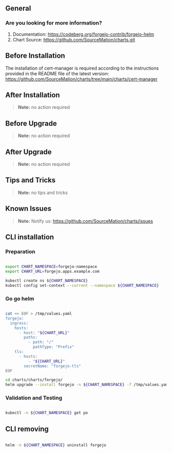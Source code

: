 ## General

### Are you looking for more information?

1. Documentation: https://codeberg.org/forgejo-contrib/forgejo-helm
2. Chart Source: https://github.com/SourceMation/charts.git

## Before Installation

The installation of cert-manager is required according to the instructions
provided in the README file of the latest version:
https://github.com/SourceMation/charts/tree/main/charts/cert-manager

## After Installation

> **Note:**
> no action required

## Before Upgrade

> **Note:**
> no action required

## After Upgrade

> **Note:**
> no action required

## Tips and Tricks

> **Note:**
> no tips and tricks

## Known Issues

> **Note:**
> Notify us: https://github.com/SourceMation/charts/issues

## CLI installation

### Preparation

```bash

export CHART_NAMESPACE=forgejo-namespace
export CHART_URL=forgejo.apps.example.com

kubectl create ns ${CHART_NAMESPACE}
kubectl config set-context --current --namespace ${CHART_NAMESPACE}


```

### Go go helm

``` bash

cat << EOF > /tmp/values.yaml
forgejo:
  ingress:
    hosts:
      - host: "${CHART_URL}"
        paths:
          - path: "/"
            pathType: "Prefix"
    tls:
      - hosts:
          - "${CHART_URL}"
        secretName: "forgejo-tls"
EOF

cd charts/charts/forgejo/
helm upgrade --install forgejo -n ${CHART_NAMESPACE} -f /tmp/values.yaml .


```

### Validation and Testing

```bash

kubectl -n ${CHART_NAMESPACE} get po


```

## CLI removing

```bash

helm -n ${CHART_NAMESPACE} uninstall forgejo


```

